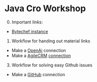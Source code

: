 # Java Cro Workshop

0. Important links:
- [Bytechef instance](https://demo.bytechef.io/)
 
1. Workflow for handing out material links
- Make a [OpenAi](https://platform.openai.com/settings/organization/api-keys) connection
- Make a [AgileCRM](https://www.agilecrm.com/) [connection](https://docs.bytechef.io/reference/components/agile-crm)

3. Workflow for solving easy Github issues
- Make a [GitHub](https://docs.bytechef.io/reference/components/github) connection
